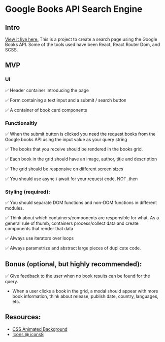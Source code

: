 # Google Books API Search Engine

## Intro
[View it live here.](https://xjessd.github.io/book-api/)
This is a project to create a search page using the Google Books API. Some of the tools used have been React, React Router Dom, and SCSS.

## MVP
### UI

✅ Header container introducing the page 

✅ Form containing a text input and a submit / search button

✅ A container of book card components

### Functionaltiy

✅ When the submit button is clicked you need the request books from the Google books API using the input value as your query string

✅ The books that you receive should be rendered in the books grid.

✅ Each book in the grid should have an image, author, title and description

✅ The grid should be responsive on different screen sizes

✅ You should use async / await for your request code, NOT .then


### Styling (required):

✅ You should separate DOM functions and non-DOM functions in different modules.

✅ Think about which containers/components are responsible for what. As a general rule of thumb, containers process/collect data and create components that render that data

✅ Always use iterators over loops

✅ Always parametrize and abstract large pieces of duplicate code.

## Bonus (optional, but highly recommended):

✅ Give feedback to the user when no book results can be found for the query.

- When a user clicks a book in the grid, a modal should appear with more book information, think about release, publish date, country, languages, etc.

##  Resources:

- [CSS Animated Background](https://codepen.io/hylobates-lar/pen/qBbQeON)
- [Icons @ icons8](https://icons8.com/)